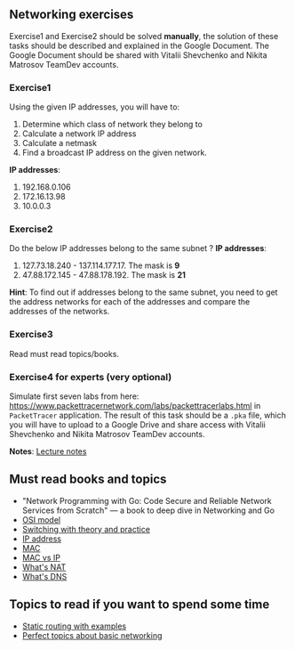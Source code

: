 ## Networking exercises
Exercise1 and Exercise2 should be solved **manually**, the solution of these tasks should be described and explained
in the Google Document. The Google Document should be shared with Vitalii Shevchenko and Nikita Matrosov TeamDev accounts.

### Exercise1
Using the given IP addresses, you will have to:
1. Determine which class of network they belong to
2. Calculate a network IP address
3. Calculate a netmask
4. Find a broadcast IP address on the given network.

**IP addresses**:
1. 192.168.0.106
2. 172.16.13.98
3. 10.0.0.3

### Exercise2
Do the below IP addresses belong to the same subnet ?
**IP addresses**:
1. 127.73.18.240 - 137.114.177.17. The mask is **9**
2. 47.88.172.145 - 47.88.178.192. The mask is **21**

**Hint**: To find out if addresses belong to the same subnet, you need to get the address networks for each 
of the addresses and compare the addresses of the networks.

### Exercise3
Read must read topics/books.

### Exercise4 **for experts** (very optional)
Simulate first seven labs from here: https://www.packettracernetwork.com/labs/packettracerlabs.html in `PacketTracer` application.
The result of this task should be a `.pka` file, which you will have to upload to a Google Drive and share access with
Vitalii Shevchenko and Nikita Matrosov TeamDev accounts.

**Notes**: [Lecture notes](https://docs.google.com/presentation/d/1orYpIWsIvfXYXSGeDUoiIwnd_WJCTJqJ/edit?usp=sharing&ouid=104154946265606394823&rtpof=true&sd=true)

## Must read books and topics 
* "Network Programming with Go: Code Secure and Reliable Network Services from Scratch" — a book to deep dive in Networking and Go
* [OSI model](https://levelup.gitconnected.com/functions-of-networking-system-osi-model-e596705f0f6c)
* [Switching with theory and practice](https://linkmeup.gitbook.io/sdsm/2.-switching)
* [IP address](https://habr.com/ru/post/129664/)
* [MAC](https://en.wikipedia.org/wiki/MAC_address)
* [MAC vs IP](https://medium.com/@eileenchu/mac-address-vs-ip-address-77915046c9a6)
* [What's NAT](https://habr.com/ru/post/583172/)
* [What's DNS](https://habr.com/ru/company/1cloud/blog/309018/)

## Topics to read if you want to spend some time
* [Static routing with examples](https://linkmeup.gitbook.io/sdsm/3.-static_routing)
* [Perfect topics about basic networking](https://habr.com/ru/users/solid_93/posts/)
